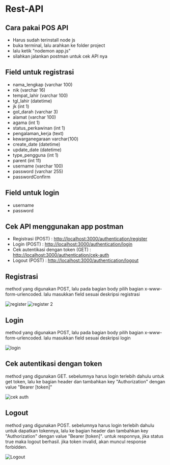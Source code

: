 # Rest-API

<h2>Cara pakai POS API</h2>
<ul>
    <li>Harus sudah terinstall node js</li>
    <li>buka terminal, lalu arahkan ke folder project</li>
    <li>lalu ketik "nodemon app.js"</li>
    <li>silahkan jalankan postman untuk cek API nya</li>
</ul>

<h2>Field untuk registrasi</h2>
<ul>
    <li>nama_lengkap (varchar 100)</li>
    <li>nik (varchar 16)</li>
    <li>tempat_lahir (varchar 100)</li>
    <li>tgl_lahir (datetime)</li>
    <li>jk (int 1)</li>
    <li>gol_darah (varchar 3)</li>
    <li>alamat (varchar 100)</li>
    <li>agama (int 1)</li>
    <li>status_perkawinan (int 1)</li>
    <li>pengalaman_kerja (text)</li>
    <li>kewarganegaraan varchar(100)</li>
    <li>create_date (datetime)</li>
    <li>update_date (datetime)</li>
    <li>type_pengguna (int 1)</li>
    <li>parent (int 11)</li>
    <li>username (varchar 100)</li>
    <li>password (varchar 255)</li>
    <li>passwordConfirm</li>
</ul>

<h2>Field untuk login</h2>
<ul>
    <li>username</li>
    <li>password</li>
</ul>

<h2>Cek API menggunakan app postman</h2>
<ul>
    <li>Registrasi (POST) : <a href="http://localhost:3000/authentication/register">http://localhost:3000/authentication/register</a></li>
    <li>Login (POST) : <a href="http://localhost:3000/authentication/login">http://localhost:3000/authentication/login</a></li>
    <li>Cek autentikasi dengan token (GET) : <a href="http://localhost:3000/authentication/cek-auth">http://localhost:3000/authentication/cek-auth</a></li>
    <li>Logout (POST) : <a href="http://localhost:3000/authentication/logout">http://localhost:3000/authentication/logout</a></li>
    
</ul>

<h2>Registrasi</h2>
<p>method yang digunakan POST, lalu pada bagian body pilih bagian x-www-form-urlencoded. lalu masukkan field sesuai deskripsi registrasi</p>

![register](https://user-images.githubusercontent.com/43155964/65077431-1ecc4900-d9c5-11e9-8dbf-6d2474cf7a2b.png)
![register 2](https://user-images.githubusercontent.com/43155964/65078973-67d1cc80-d9c8-11e9-97cc-db5af62ed910.png)


<h2>Login</h2>
<p>method yang digunakan POST, lalu pada bagian body pilih bagian x-www-form-urlencoded. lalu masukkan field sesuai deskripsi login</p>

![login](https://user-images.githubusercontent.com/43155964/65077770-d7928800-d9c5-11e9-84dc-ba600a064a9e.png)

<h2>Cek autentikasi dengan token</h2>
<p>method yang digunakan GET. sebelumnya harus login terlebih dahulu untuk get token, lalu ke bagian header dan tambahkan key "Authorization" dengan value "Bearer [token]"</p>

![cek auth](https://user-images.githubusercontent.com/43155964/65078040-6901fa00-d9c6-11e9-86d8-f2a0db0aa0a0.png)

<h2>Logout</h2>
<p>method yang digunakan POST. sebelumnya harus login terlebih dahulu untuk dapatkan tokennya, lalu ke bagian header dan tambahkan key "Authorization" dengan value "Bearer [token]". untuk responnya, jika status true maka logout berhasil. jika token invalid, akan muncul response forbidden.</p>

![Logout](https://user-images.githubusercontent.com/43155964/66215563-01e68400-e6ee-11e9-9e92-775acfcea5f3.png)

